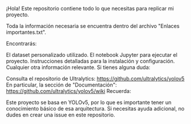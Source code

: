 ¡Hola!
Este repositorio contiene todo lo que necesitas para replicar mi proyecto.

Toda la información necesaria se encuentra dentro del archivo "Enlaces importantes.txt".

Encontrarás:

El dataset personalizado utilizado.
El notebook Jupyter para ejecutar el proyecto.
Instrucciones detalladas para la instalación y configuración.
Cualquier otra información relevante.
Si tienes alguna duda:

Consulta el repositorio de Ultralytics: https://github.com/ultralytics/yolov5
En particular, la sección de "Documentación": https://github.com/ultralytics/yolov5/wiki
Recuerda:

Este proyecto se basa en YOLOv5, por lo que es importante tener un conocimiento básico de esa arquitectura.
Si necesitas ayuda adicional, no dudes en crear una issue en este repositorio.
